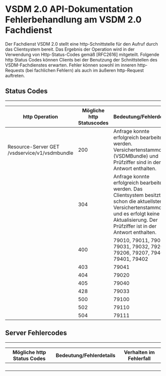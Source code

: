 # VSDM 2.0 API-Dokumentation Fehlerbehandlung am VSDM 2.0 Fachdienst

Der Fachdienst VSDM 2.0 stellt eine http-Schnittstelle für den Aufruf durch das Clientsystem bereit. Das Ergebnis der Operation wird in der Verwendung von Http-Status-Codes gemäß [RFC2616] mitgeteilt.
Folgende http Status Codes können Clients bei der Benutzung der Schnittstellen des VSDM-Fachdienstes erwarten.
Fehler können sowohl im inneren http-Requests (bei fachlichen Fehlern) als auch im äußeren http-Request auftreten.


## Status Codes 
-------------------------
| http Operation | Mögliche http Statuscodes | Bedeutung/Fehlerdetails |
| -------- | -------- | -------- |
| Resource-Server GET /vsdservice/v1/vsdmbundle | 200 | Anfrage konnte erfolgreich bearbeitet werden. Versichertenstammdaten (VSDMBundle) und Prüfziffer sind in der Antwort enthalten. |
|    | 304 | Anfrage konnte erfolgreich bearbeitet werden. Das Clientsystem besitzt schon die aktuellsten Versichertenstammdaten und es erfolgt keine Aktualisierung. Der Prüfziffer ist in der Antwort enthalten. |
|    | 400 | 79010, 79011, 79030, 79031, 79032, 79205, 79206, 79207, 79400, 79401, 79402 |
|    | 403 |  79041 |
|    | 404 |  79020 |
|    | 405 |  79040 |
|    | 428 |  79033 |
|    | 500 |  79100 |
|    | 502 |  79110 |
|    | 504 |  79111 |


## Server Fehlercodes
-------------------
| Mögliche http Status Codes | Bedeutung/Fehlerdetails | Verhalten im Fehlerfall |
| -------- | -------- | -------- |
|    |    |    |
|    |    |    |
|    |    |    |
|    |    |    |




